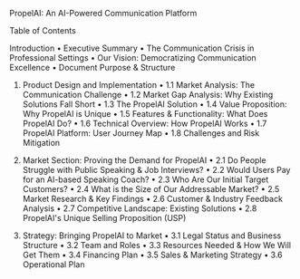PropelAI: An AI-Powered Communication Platform

Table of Contents

Introduction
•	Executive Summary
•	The Communication Crisis in Professional Settings
•	Our Vision: Democratizing Communication Excellence
•	Document Purpose & Structure

1. Product Design and Implementation
•	1.1 Market Analysis: The Communication Challenge
•	1.2 Market Gap Analysis: Why Existing Solutions Fall Short
•	1.3 The PropelAI Solution
•	1.4 Value Proposition: Why PropelAI is Unique
•	1.5 Features & Functionality: What Does PropelAI Do?
•	1.6 Technical Overview: How PropelAI Works
•	1.7 PropelAI Platform: User Journey Map
•	1.8 Challenges and Risk Mitigation

2. Market Section: Proving the Demand for PropelAI
•	2.1 Do People Struggle with Public Speaking & Job Interviews?
•	2.2 Would Users Pay for an AI-based Speaking Coach?
•	2.3 Who Are Our Initial Target Customers?
•	2.4 What is the Size of Our Addressable Market?
•	2.5 Market Research & Key Findings
•	2.6 Customer & Industry Feedback Analysis
•	2.7 Competitive Landscape: Existing Solutions
•	2.8 PropelAI's Unique Selling Proposition (USP)

3. Strategy: Bringing PropelAI to Market
•	3.1 Legal Status and Business Structure
•	3.2 Team and Roles
•	3.3 Resources Needed & How We Will Get Them
•	3.4 Financing Plan
•	3.5 Sales & Marketing Strategy
•	3.6 Operational Plan
